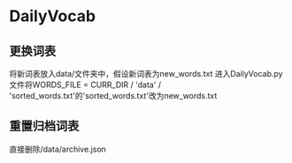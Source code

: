 # DailyVocab

## 更换词表
将新词表放入data/文件夹中，假设新词表为new_words.txt
进入DailyVocab.py文件将WORDS_FILE = CURR_DIR / 'data' / 'sorted_words.txt'的'sorted_words.txt'改为new_words.txt

## 重置归档词表
直接删除/data/archive.json
